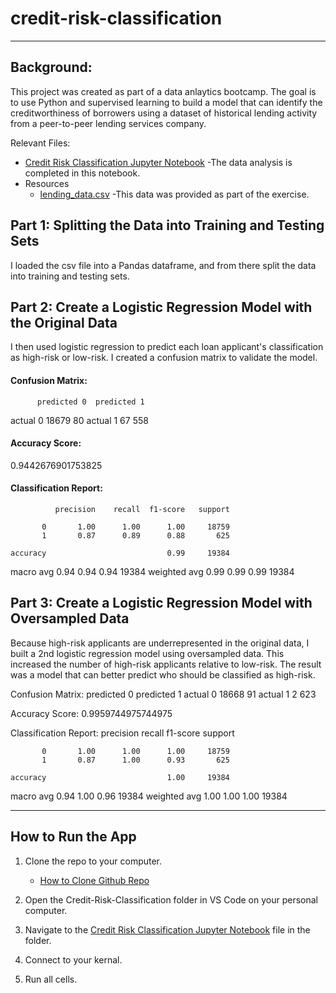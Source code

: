 # credit-risk-classification
- - -

## **Background:**
This project was created as part of a data anlaytics bootcamp. The goal is to use Python and supervised learning to build a model that can identify the creditworthiness of borrowers using a dataset of historical lending activity from a peer-to-peer lending services company.

Relevant Files:
- [Credit Risk Classification Jupyter Notebook](Credit_Risk/credit_risk_classification.ipynb)
    -The data analysis is completed in this notebook.
- Resources
  - [lending_data.csv](Resources/lending_data.csv)
  -This data was provided as part of the exercise. 


## **Part 1: Splitting the Data into Training and Testing Sets**
I loaded the csv file into a Pandas dataframe, and from there split the data into training and testing sets. 

## **Part 2: Create a Logistic Regression Model with the Original Data**
I then used logistic regression to predict each loan applicant's classification as high-risk or low-risk. I created a confusion matrix to validate the model. 

#### Confusion Matrix:
          predicted 0  predicted 1
actual 0        18679           80
actual 1           67          558


#### Accuracy Score:
0.9442676901753825


#### Classification Report:
              precision    recall  f1-score   support

           0       1.00      1.00      1.00     18759
           1       0.87      0.89      0.88       625

    accuracy                           0.99     19384
   macro avg       0.94      0.94      0.94     19384
weighted avg       0.99      0.99      0.99     19384



## **Part 3: Create a Logistic Regression Model with Oversampled Data**
Because high-risk applicants are underrepresented in the original data, I built a 2nd logistic regression model using oversampled data. This increased the number of high-risk applicants relative to low-risk. The result was a model that can better predict who should be classified as high-risk. 

Confusion Matrix:
          predicted 0  predicted 1
actual 0        18668           91
actual 1            2          623


Accuracy Score:
0.9959744975744975


Classification Report:
              precision    recall  f1-score   support

           0       1.00      1.00      1.00     18759
           1       0.87      1.00      0.93       625

    accuracy                           1.00     19384
   macro avg       0.94      1.00      0.96     19384
weighted avg       1.00      1.00      1.00     19384



- - -

## How to Run the App

1. Clone the repo to your computer.
   - [How to Clone Github Repo](https://docs.github.com/en/repositories/creating-and-managing-repositories/cloning-a-repository)

2. Open the Credit-Risk-Classification folder in VS Code on your personal computer.

3. Navigate to the [Credit Risk Classification Jupyter Notebook](Credit_Risk/credit_risk_classification.ipynb) file in the folder.

4. Connect to your kernal. 

5. Run all cells. 